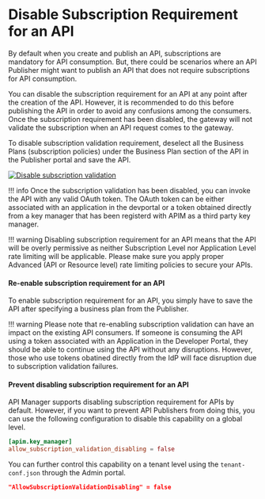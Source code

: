 # Disable Subscription Requirement for an API

By default when you create and publish an API, subscriptions are mandatory for API consumption. But, there could be scenarios where an API Publisher might want to publish an API that does not require subscriptions for API consumption.

You can disable the subscription requirement for an API at any point after the creation of the API. However, it is recommended to do this before publishing the API in order to avoid any confusions among the consumers. Once the subscription requirement has been disabled, the gateway will not validate the subscription when an API request comes to the gateway.

To disable subscription validation requirement, deselect all the Business Plans (subscription policies) under the Business Plan section of the API in the Publisher portal and save the API.

[![Disable subscription validation]({{base_path}}/assets/img/design/advanced/disable-sub-validation.png)]({{base_path}}/assets/img/design/advanced/disable-sub-validation.png)

!!! info
    Once the subscription validation has been disabled, you can invoke the API with any valid OAuth token. The OAuth token can be either associated with an application in the devportal or a token obtained directly from a key manager that has been registerd with APIM as a third party key manager.

!!! warning
    Disabling subscription requirement for an API means that the API will be overly permissive as neither Subscription Level nor Application Level rate limiting will be applicable. Please make sure you apply proper Advanced (API or Resource level) rate limiting policies to secure your APIs.

#### Re-enable subscription requirement for an API

To enable subscription requirement for an API, you simply have to save the API after specifying a business plan from the Publisher.

!!! warning
    Please note that re-enabling subscription validation can have an impact on the existing API consumers. If someone is consuming the API using a token associated with an Application in the Developer Portal, they should be able to continue using the API without any disruptions. However, those who use tokens obatined directly from the IdP will face disruption due to subscription validation failures.

#### Prevent disabling subscription requirement for an API

API Manager supports disabling subscription requirement for APIs by default. However, if you want to prevent API Publishers from doing this, you can use the following configuration to disable this capability on a global level.

```toml
[apim.key_manager]
allow_subscription_validation_disabling = false
```

You can further control this capability on a tenant level using the `tenant-conf.json` through the Admin portal.

```json
"AllowSubscriptionValidationDisabling" = false
```
